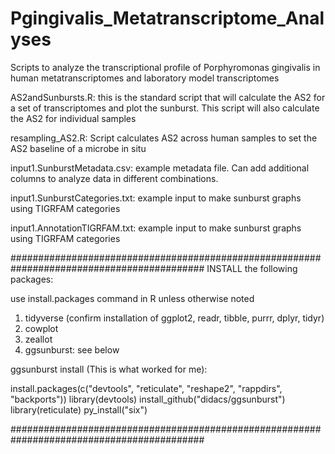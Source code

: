 # Pgingivalis_Metatranscriptome_Analyses
Scripts to analyze the transcriptional profile of Porphyromonas gingivalis in human metatranscriptomes and laboratory model transcriptomes

AS2andSunbursts.R: this is the standard script that will calculate the AS2 for a set of transcriptomes and plot the sunburst. This script will also calculate the AS2 for individual samples

resampling_AS2.R: Script calculates AS2 across human samples to set the AS2 baseline of a microbe in situ

input1.SunburstMetadata.csv: example metadata file. Can add additional columns to analyze data in different combinations.

input1.SunburstCategories.txt: example input to make sunburst graphs using TIGRFAM categories

input1.AnnotationTIGRFAM.txt: example input to make sunburst graphs using TIGRFAM categories

###########################################################################################
INSTALL the following packages:

use install.packages command in R unless otherwise noted

1. tidyverse (confirm installation of ggplot2, readr, tibble, purrr, dplyr, tidyr)
2. cowplot
3. zeallot
4. ggsunburst: see below

ggsunburst install (This is what worked for me):

install.packages(c("devtools", "reticulate", "reshape2", "rappdirs", "backports"))
library(devtools)
install_github("didacs/ggsunburst")
library(reticulate)
py_install("six")

###########################################################################################
